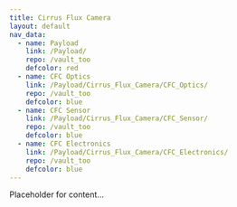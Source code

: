 ```yaml
---
title: Cirrus Flux Camera
layout: default
nav_data:
  - name: Payload
    link: /Payload/
    repo: /vault_too
    defcolor: red
  - name: CFC Optics
    link: /Payload/Cirrus_Flux_Camera/CFC_Optics/
    repo: /vault_too
    defcolor: blue
  - name: CFC Sensor
    link: /Payload/Cirrus_Flux_Camera/CFC_Sensor/
    repo: /vault_too
    defcolor: blue
  - name: CFC Electronics
    link: /Payload/Cirrus_Flux_Camera/CFC_Electronics/
    repo: /vault_too
    defcolor: blue
---
```



Placeholder for content...
